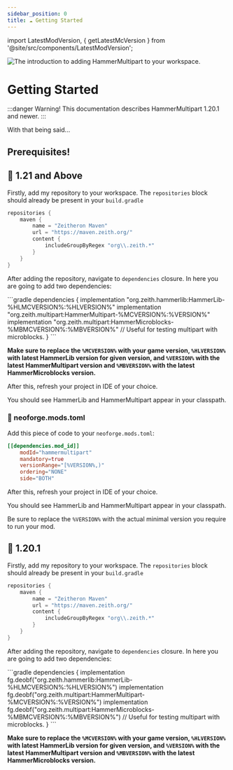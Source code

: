```yaml
---
sidebar_position: 0
title: ☁️ Getting Started
---
```

import LatestModVersion, { getLatestMcVersion } from '@site/src/components/LatestModVersion';

![The introduction to adding HammerMultipart to your workspace.](https://assets.zeith.org/logos/hammer-multipart.png)
# Getting Started

:::danger Warning!
This documentation describes HammerMultipart 1.20.1 and newer.
:::

With that being said...
## Prerequisites!

## 🦊 1.21 and Above

Firstly, add my repository to your workspace.
The `repositories` block should already be present in your `build.gradle`

```gradle
repositories {
    maven {
        name = "Zeitheron Maven"
        url = "https://maven.zeith.org/"
        content {
            includeGroupByRegex "org\\.zeith.*"
        }
    }
}
```

After adding the repository, navigate to `dependencies` closure.
In here you are going to add two dependencies:

<LatestModVersion modrinthId="9g6WlH2N">
<LatestModVersion modrinthId="PlkSuVtM" mcVersion={getLatestMcVersion('9g6WlH2N')} versionNotation="%HLVERSION%" mcNotation="%HLMCVERSION%" >
<LatestModVersion modrinthId="61kgjt4z" mcVersion={getLatestMcVersion('9g6WlH2N')} versionNotation="%MBVERSION%" mcNotation="%MBMCVERSION%" >
```gradle
dependencies {
    implementation "org.zeith.hammerlib:HammerLib-%HLMCVERSION%:%HLVERSION%"
    implementation "org.zeith.multipart:HammerMultipart-%MCVERSION%:%VERSION%"
    implementation "org.zeith.multipart:HammerMicroblocks-%MBMCVERSION%:%MBVERSION%" // Useful for testing multipart with microblocks.
}
```

**Make sure to replace the `%MCVERSION%` with your game version, `%HLVERSION%` with latest HammerLib version for given version, and `%VERSION%` with the latest HammerMultipart version and `%MBVERSION%` with the latest HammerMicroblocks version.**

After this, refresh your project in IDE of your choice.

You should see HammerLib and HammerMultipart appear in your classpath.

### 🦊 neoforge.mods.toml
Add this piece of code to your `neoforge.mods.toml`:
```toml
[[dependencies.mod_id]]
    modId="hammermultipart"
    mandatory=true
    versionRange="[%VERSION%,)"
    ordering="NONE"
    side="BOTH"
```
After this, refresh your project in IDE of your choice.

You should see HammerLib and HammerMultipart appear in your classpath.

Be sure to replace the `%VERSION%` with the actual minimal version you require to run your mod.
</LatestModVersion>
</LatestModVersion>
</LatestModVersion>

## 🔨 1.20.1

Firstly, add my repository to your workspace.
The `repositories` block should already be present in your `build.gradle`

```gradle
repositories {
    maven {
        name = "Zeitheron Maven"
        url = "https://maven.zeith.org/"
        content {
            includeGroupByRegex "org\\.zeith.*"
        }
    }
}
```

After adding the repository, navigate to `dependencies` closure.
In here you are going to add two dependencies:

<LatestModVersion modrinthId="9g6WlH2N" mcVersion="1.20.1">
<LatestModVersion modrinthId="PlkSuVtM" mcVersion="1.20.1" versionNotation="%HLVERSION%" mcNotation="%HLMCVERSION%" >
<LatestModVersion modrinthId="61kgjt4z" mcVersion="1.20.1" versionNotation="%MBVERSION%" mcNotation="%MBMCVERSION%" >
```gradle
dependencies {
    implementation fg.deobf("org.zeith.hammerlib:HammerLib-%HLMCVERSION%:%HLVERSION%")
    implementation fg.deobf("org.zeith.multipart:HammerMultipart-%MCVERSION%:%VERSION%")
    implementation fg.deobf("org.zeith.multipart:HammerMicroblocks-%MBMCVERSION%:%MBVERSION%") // Useful for testing multipart with microblocks.
}
```

**Make sure to replace the `%MCVERSION%` with your game version, `%HLVERSION%` with latest HammerLib version for given version, and `%VERSION%` with the latest HammerMultipart version and `%MBVERSION%` with the latest HammerMicroblocks version.**
</LatestModVersion>
</LatestModVersion>
</LatestModVersion>